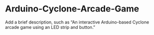 # Arduino-Cyclone-Arcade-Game
Add a brief description, such as “An interactive Arduino-based Cyclone arcade game using an LED strip and button.”
